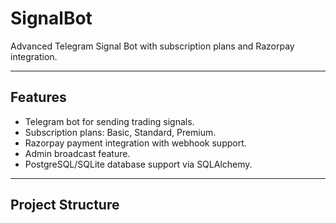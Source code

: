 # SignalBot

Advanced Telegram Signal Bot with subscription plans and Razorpay integration.

---

## Features

- Telegram bot for sending trading signals.
- Subscription plans: Basic, Standard, Premium.
- Razorpay payment integration with webhook support.
- Admin broadcast feature.
- PostgreSQL/SQLite database support via SQLAlchemy.

---

## Project Structure

